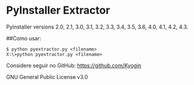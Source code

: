 # PyInstaller Extractor

Pyinstaller versions 2.0, 2.1, 3.0, 3.1, 3.2, 3.3, 3.4, 3.5, 3.6, 4.0, 4.1, 4.2, 4.3.

##Como usar:

```
$ python pyextractor.py <filename>
X:\>python pyextractor.py <filename>
```

Considere seguir no GitHub: https://github.com/Kyogin

GNU General Public License v3.0
